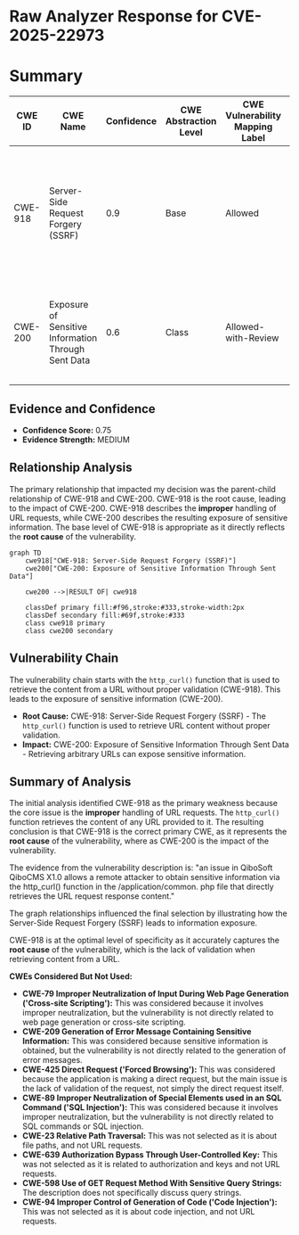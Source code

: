 # Raw Analyzer Response for CVE-2025-22973

# Summary
| CWE ID | CWE Name | Confidence | CWE Abstraction Level | CWE Vulnerability Mapping Label | CWE-Vulnerability Mapping Notes |
|---|---|---|---|---|---|
| CWE-918 | Server-Side Request Forgery (SSRF) | 0.9 | Base | Allowed | Primary CWE. The `http_curl()` function directly retrieves the URL request response content without sufficient validation. |
| CWE-200 | Exposure of Sensitive Information Through Sent Data | 0.6 | Class | Allowed-with-Review | Secondary Candidate. The vulnerability results in sensitive information being obtained. |

## Evidence and Confidence

*   **Confidence Score:** 0.75
*   **Evidence Strength:** MEDIUM

## Relationship Analysis
The primary relationship that impacted my decision was the parent-child relationship of CWE-918 and CWE-200. CWE-918 is the root cause, leading to the impact of CWE-200. CWE-918 describes the **improper** handling of URL requests, while CWE-200 describes the resulting exposure of sensitive information. The base level of CWE-918 is appropriate as it directly reflects the **root cause** of the vulnerability.

```mermaid
graph TD
    cwe918["CWE-918: Server-Side Request Forgery (SSRF)"]
    cwe200["CWE-200: Exposure of Sensitive Information Through Sent Data"]

    cwe200 -->|RESULT OF| cwe918

    classDef primary fill:#f96,stroke:#333,stroke-width:2px
    classDef secondary fill:#69f,stroke:#333
    class cwe918 primary
    class cwe200 secondary
```

## Vulnerability Chain
The vulnerability chain starts with the `http_curl()` function that is used to retrieve the content from a URL without proper validation (CWE-918). This leads to the exposure of sensitive information (CWE-200).
- **Root Cause:** CWE-918: Server-Side Request Forgery (SSRF) - The `http_curl()` function is used to retrieve URL content without proper validation.
- **Impact:** CWE-200: Exposure of Sensitive Information Through Sent Data - Retrieving arbitrary URLs can expose sensitive information.

## Summary of Analysis
The initial analysis identified CWE-918 as the primary weakness because the core issue is the **improper** handling of URL requests. The `http_curl()` function retrieves the content of any URL provided to it. The resulting conclusion is that CWE-918 is the correct primary CWE, as it represents the **root cause** of the vulnerability, where as CWE-200 is the impact of the vulnerability.

The evidence from the vulnerability description is: "an issue in QiboSoft QiboCMS X1.0 allows a remote attacker to obtain sensitive information via the http_curl() function in the /application/common. php file that directly retrieves the URL request response content."

The graph relationships influenced the final selection by illustrating how the Server-Side Request Forgery (SSRF) leads to information exposure.

CWE-918 is at the optimal level of specificity as it accurately captures the **root cause** of the vulnerability, which is the lack of validation when retrieving content from a URL.

**CWEs Considered But Not Used:**

*   **CWE-79 Improper Neutralization of Input During Web Page Generation ('Cross-site Scripting'):** This was considered because it involves improper neutralization, but the vulnerability is not directly related to web page generation or cross-site scripting.
*   **CWE-209 Generation of Error Message Containing Sensitive Information:** This was considered because sensitive information is obtained, but the vulnerability is not directly related to the generation of error messages.
*   **CWE-425 Direct Request ('Forced Browsing'):** This was considered because the application is making a direct request, but the main issue is the lack of validation of the request, not simply the direct request itself.
*   **CWE-89 Improper Neutralization of Special Elements used in an SQL Command ('SQL Injection'):** This was considered because it involves improper neutralization, but the vulnerability is not directly related to SQL commands or SQL injection.
*   **CWE-23 Relative Path Traversal:** This was not selected as it is about file paths, and not URL requests.
*   **CWE-639 Authorization Bypass Through User-Controlled Key:** This was not selected as it is related to authorization and keys and not URL requests.
*   **CWE-598 Use of GET Request Method With Sensitive Query Strings:** The description does not specifically discuss query strings.
*   **CWE-94 Improper Control of Generation of Code ('Code Injection'):** This was not selected as it is about code injection, and not URL requests.